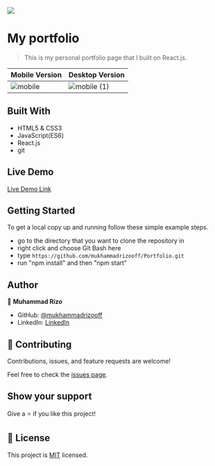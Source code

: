 ![](https://img.shields.io/badge/Microverse-blueviolet)

# My portfolio

> This is my personal portfolio page that I built on React.js.

Mobile Version | Desktop Version
------------- | -------------
![mobile](https://github.com/mukhammadrizooff/Portfolio/assets/63915024/c706729b-47a8-427a-bdf8-a0946c9c9174) | ![mobile (1)](https://github.com/mukhammadrizooff/Portfolio/assets/63915024/d6fd5e90-b99d-4a25-958b-5e7d4a67fee6)



## Built With

- HTML5 & CSS3
- JavaScript(ES6)
- React.js
- git

## Live Demo

[Live Demo Link](https://mukhammadrizooff.me/Portfolio/)

## Getting Started

To get a local copy up and running follow these simple example steps.

- go to the directory that you want to clone the repository in
- right click and choose Git Bash here
- type `https://github.com/mukhammadrizooff/Portfolio.git`
- run "npm install" and then "npm start"

## Author

👤 **Muhammad Rizo**

- GitHub: [@mukhammadrizooff](https://github.com/mukhammadrizooff)
- LinkedIn: [LinkedIn](https://www.linkedin.com/in/mukhammadrizooff/)


## 🤝 Contributing

Contributions, issues, and feature requests are welcome!

Feel free to check the [issues page](../../issues/).

## Show your support

Give a ⭐️ if you like this project!

## 📝 License

This project is [MIT](./LICENSE) licensed.
